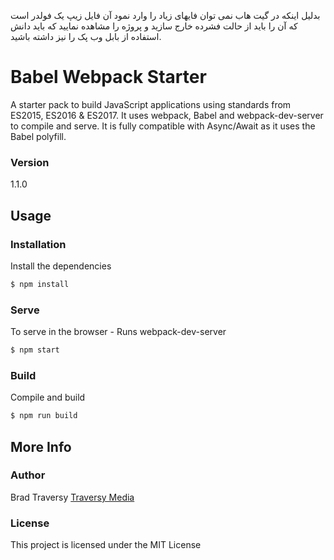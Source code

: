 بدلیل اینکه در گیت هاب نمی توان فایهای زیاد را وارد نمود آن فایل زیپ یک فولدر است که آن را باید از حالت فشرده خارج سازید و پروژه را مشاهده نمایید
که باید دانش استفاده از بابل وب پک را نیز داشته باشید.
# Babel Webpack Starter

A starter pack to build JavaScript applications using standards from ES2015, ES2016 & ES2017. It uses webpack, Babel and webpack-dev-server to compile and serve. It is fully compatible with Async/Await as it uses the Babel polyfill.

### Version
1.1.0

## Usage

### Installation

Install the dependencies

```sh
$ npm install
```

### Serve
To serve in the browser  - Runs webpack-dev-server

```sh
$ npm start
```

### Build
Compile and build

```sh
$ npm run build
```

## More Info

### Author

Brad Traversy
[Traversy Media](http://www.traversymedia.com)

### License

This project is licensed under the MIT License
